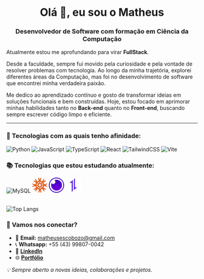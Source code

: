 <h1 align="center">Olá 👋, eu sou o Matheus</h1>
<h3 align="center">Desenvolvedor de Software com formação em Ciência da Computação</h3>

<p>Atualmente estou me aprofundando para virar <strong>FullStack</strong>.</p>
<p>
  Desde a faculdade, sempre fui movido pela curiosidade e pela vontade de resolver problemas com tecnologia. Ao longo da minha trajetória, explorei diferentes áreas da Computação, mas foi no desenvolvimento de software que encontrei minha verdadeira paixão.

  Me dedico ao aprendizado contínuo e gosto de transformar ideias em soluções funcionais e bem construídas. Hoje, estou focado em aprimorar minhas habilidades tanto no **Back-end** quanto no **Front-end**, buscando sempre escrever código limpo e eficiente.
</p>

---

### 🚀 Tecnologias com as quais tenho afinidade:

<div align="left">
  <img src="https://cdn.jsdelivr.net/gh/devicons/devicon/icons/python/python-original.svg" alt="Python" width="40" height="40" />
  <img src="https://cdn.jsdelivr.net/gh/devicons/devicon/icons/javascript/javascript-original.svg" alt="JavaScript" width="40" height="40" />
  <img src="https://cdn.jsdelivr.net/gh/devicons/devicon/icons/typescript/typescript-original.svg" alt="TypeScript" width="40" height="40" />
  <img src="https://cdn.jsdelivr.net/gh/devicons/devicon/icons/react/react-original.svg" alt="React" width="40" height="40" />
  <img src="https://cdn.jsdelivr.net/gh/devicons/devicon/icons/tailwindcss/tailwindcss-original.svg" alt="TailwindCSS" width="40" height="40" />
  <img src="https://cdn.jsdelivr.net/gh/devicons/devicon/icons/vitejs/vitejs-original.svg" alt="Vite" width="40" height="40" />
</div>


### 📚 Tecnologias que estou estudando atualmente:

<div align="left">
  <img src="https://cdn.jsdelivr.net/gh/devicons/devicon/icons/mysql/mysql-original.svg" alt="MySQL" width="40" height="40" />
  <img src="https://raw.githubusercontent.com/devicons/devicon/ca28c779441053191ff11710fe24a9e6c23690d6/icons/knexjs/knexjs-original.svg" alt="Knex" width="40" height="40" />
  <img src="https://raw.githubusercontent.com/devicons/devicon/ca28c779441053191ff11710fe24a9e6c23690d6/icons/insomnia/insomnia-original.svg" alt="Insomnia" width="40" height="40" />
  <img src="https://raw.githubusercontent.com/devicons/devicon/ca28c779441053191ff11710fe24a9e6c23690d6/icons/axios/axios-plain.svg" alt="Axios" width="40" height="40" />
</div>

<br>

<p align="left">
  <img src="https://github-readme-stats.vercel.app/api/top-langs/?username=matheuscobz&theme=dark&layout=compact&hide_progress=true" alt="Top Langs" />
</p>



### 🤝 Vamos nos conectar?

- 📧 **Email:** matheusescobozo@gmail.com  
- 📞 **Whatsapp:** +55 (43) 99807-0042  
- 💼 [**LinkedIn**](https://www.linkedin.com/in/matheus-escobozo-1a09b81a3/) 
- 🌐 [**Portfólio**](https://matheuscobz.github.io/portfolio/)



<p><em>💡 Sempre aberto a novas ideias, colaborações e projetos.</em></p>
